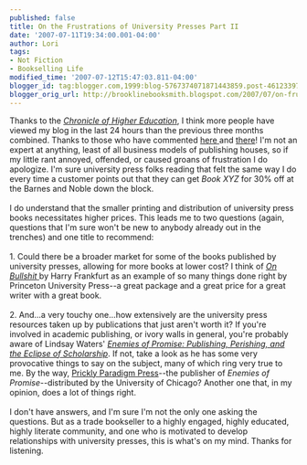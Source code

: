 ```yaml
---
published: false
title: On the Frustrations of University Presses Part II
date: '2007-07-11T19:34:00.001-04:00'
author: Lori
tags:
- Not Fiction
- Bookselling Life
modified_time: '2007-07-12T15:47:03.811-04:00'
blogger_id: tag:blogger.com,1999:blog-5767374071871443859.post-4612339767771890234
blogger_orig_url: http://brooklinebooksmith.blogspot.com/2007/07/on-frustrations-of-university-presses_11.html
---
```


Thanks to the <a href="http://chronicle.com/"><em>Chronicle of Higher Education</em></a>, I think more people have viewed my blog in the last 24 hours than the previous three months combined. Thanks to those who have commented <a href="http://brooklinebooksmith.blogspot.com/2007/07/on-frustrations-of-university-presses.html">here </a>and <a href="http://chronicle.com/blogs/footnoted/222/academic-books-way-too-expensive">there</a>! I'm not an expert at anything, least of all business models of publishing houses, so if my little rant annoyed, offended, or caused groans of frustration I do apologize. I'm sure university press folks reading that felt the same way I do every time a customer points out that they can get <em>Book XYZ</em> for 30% off at the Barnes and Noble down the block.<br /><br />I do understand that the smaller printing and distribution of university press books necessitates higher prices. This leads me to two questions (again, questions that I'm sure won't be new to anybody already out in the trenches) and one title to recommend:<br /><br />1. Could there be a broader market for some of the books published by university presses, allowing for more books at lower cost? I think of <a href="http://brookline.booksense.com/NASApp/store/Product?s=showproduct&isbn=9780691122946"><em>On Bullshit</em> </a>by Harry Frankfurt as an example of so many things done right by Princeton University Press--a great package and a great price for a great writer with a great book.<br /><br />2. And...a very touchy one...how extensively are the university press resources taken up by publications that just aren't worth it? If you're involved in academic publishing, or ivory walls in general, you're probably aware of Lindsay Waters' <em><a href="http://brookline.booksense.com/NASApp/store/Product?s=showproduct&amp;isbn=9780972819657">Enemies of Promise: Publishing, Perishing, and the Eclipse of Scholarship</a></em>. If not, take a look as he has some very provocative things to say on the subject, many of which ring very true to me. By the way, <a href="http://www.prickly-paradigm.com/index.html">Prickly Paradigm Press</a>--the publisher of <em>Enemies of Promise--</em>distributed by the University of Chicago? Another one that, in my opinion, does a lot of things right.<br /><br />I don't have answers, and I'm sure I'm not the only one asking the questions. But as a trade bookseller to a highly engaged, highly educated, highly literate community, and one who is motivated to develop relationships with university presses, this is what's on my mind. Thanks for listening.